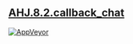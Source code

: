 [AHJ.8.2.callback_chat](https://shustrila.github.io/AHJ.8.2.callback_chat/)
--
[![AppVeyor](https://img.shields.io/appveyor/ci/shustrila/ahj-8-2-callback-chat.svg)](https://ci.appveyor.com/project/Shustrila/ahj-8-2-callback-chat)
